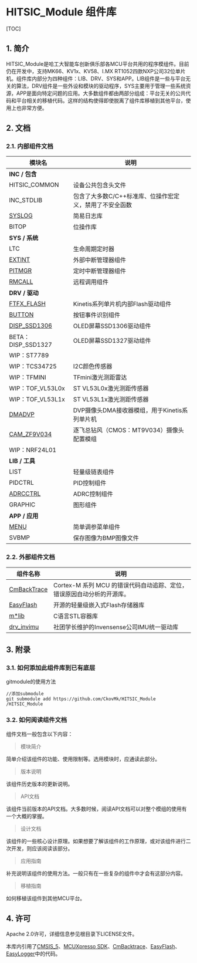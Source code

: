 # HITSIC_Module 组件库

[TOC]

## 1. 简介

HITSIC_Module是哈工大智能车创新俱乐部各MCU平台共用的程序模组件。目前仍在开发中，支持MK66、KV1x、KV58、I.MX RT1052四款NXP公司32位单片机。组件库内部分为四种组件：LIB、DRV、SYS和APP。LIB组件是一些与平台无关的算法，DRV组件是一些外设和模块的驱动程序，SYS主要用于管理一些系统资源，APP是面向特定问题的应用。大多数组件都由两部分组成：平台无关的公共代码和平台相关的移植代码。这样的结构使得即使脱离了组件库移植到其他平台，使用上也非常方便。



## 2. 文档



### 2.1. 内部组件文档

| 模块名                                  | 说明                                                      |
| --------------------------------------- | --------------------------------------------------------- |
| **INC / 包含**                          |                                                           |
| HITSIC_COMMON | 设备公共包含头文件 |
| INC_STDLIB                              | 包含了大多数C/C++标准库、位操作宏定义，禁用了不安全函数 |
| [SYSLOG](doc/inc_syslog.md) | 简易日志库 |
| BITOP | 位操作库 |
| **SYS / 系统**                          |                                                           |
| LTC | 生命周期定时器 |
| [EXTINT](doc/sys_extint.md)             | 外部中断管理器组件                                        |
| [PITMGR](doc/sys_pitmgr.md)             | 定时中断管理器组件                                        |
| [RMCALL](doc/sys_rmcall.md)         | 远程调用组件                                              |
| **DRV / 驱动**                          |                                                           |
| [FTFX_FLASH](doc/drv_ftfx_flash.md)     | Kinetis系列单片机内部Flash驱动组件                        |
| [BUTTON](doc/drv_button.md)             | 按钮事件识别组件                                          |
| [DISP_SSD1306](doc/drv_disp_ssd1306.md) | OLED屏幕SSD1306驱动组件                                   |
| BETA：DISP_SSD1327 | OLED屏幕SSD1327驱动组件 |
| WIP：ST7789 |  |
| WIP：TCS34725                           | I2C颜色传感器                                             |
| WIP：TFMINI                             | TFmini激光测距雷达                                        |
| WIP：TOF_VL53L0x                        | ST VL53L0x激光测距传感器                                  |
| WIP：TOF_VL53L1x                        | ST VL53L1x激光测距传感器                                  |
| [DMADVP](doc/drv_dmadvp.md)             | DVP摄像头DMA接收器模组，用于Kinetis系列单片机             |
| [CAM_ZF9V034](doc/drv_cam_zf9v034.md)   | 逐飞总钻风（CMOS：MT9V034）摄像头配置模组                 |
| WIP：NRF24L01                           |                                                        |
| **LIB / 工具**                          |                                                           |
| LIST                                    | 轻量级链表组件                                            |
| PIDCTRL                                 | PID控制组件                                               |
| [ADRCCTRL](doc/lib_adrcctrl.md)         | ADRC控制组件                                              |
| GRAPHIC                                 | 图形组件                                                |
| **APP / 应用**                          |                                                           |
| [MENU](doc/app_menu.md)                 | 简单调参菜单组件                                          |
| SVBMP | 保存图像为BMP图像文件 |



### 2.2. 外部组件文档

| 组件名称                                               | 说明                                                         |
| ------------------------------------------------------ | ------------------------------------------------------------ |
| [CmBackTrace](https://github.com/armink/CmBacktrace)   | Cortex-M 系列 MCU 的错误代码自动追踪、定位，错误原因自动分析的开源库。 |
| [EasyFlash](https://github.com/armink/EasyFlash)       | 开源的轻量级嵌入式Flash存储器库                              |
| [m*lib](https://github.com/P-p-H-d/mlib)               | C语言STL容器库                                               |
| [drv_invimu](https://github.com/beforelight/c_inv_imu) | 社团学长维护的Invensense公司IMU统一驱动库                    |



## 3. 附录

### 3.1. 如何添加此组件库到已有底层

gitmodule的使用方法
```
//添加submodule
git submodule add https://github.com/CkovMk/HITSIC_Module /HITSIC_Module
```



### 3.2. 如何阅读组件文档

组件文档一般包含以下内容：

> 模块简介

简单介绍该组件的功能、使用限制等。选用模块时，应通读此部分。

> 版本说明

该组件历史版本的更新说明。

> API文档

该组件当前版本的API文档。大多数时候，阅读API文档可以对整个模组的使用有一个大概的掌握。

> 设计文档

该组件的一些核心设计原理。如果想要了解该组件的工作原理，或对该组件进行二次开发，则应该阅读该部分。

> 应用指南

补充说明该组件的使用方法。一般只有在一些复杂的组件中才会有这部分内容。

> 移植指南

如何移植该组件到其他MCU平台。





## 4. 许可

Apache 2.0许可，详细信息参见根目录下LICENSE文件。

本库内引用了[CMSIS_5](https://github.com/ARM-software/CMSIS_5)、[MCUXpresso SDK](https://mcuxpresso.nxp.com/en/welcome)、[CmBacktrace](https://github.com/armink/CmBacktrace)、[EasyFlash](https://github.com/armink/EasyFlash)、[EasyLogger](https://github.com/armink/EasyLogger)中的代码。





